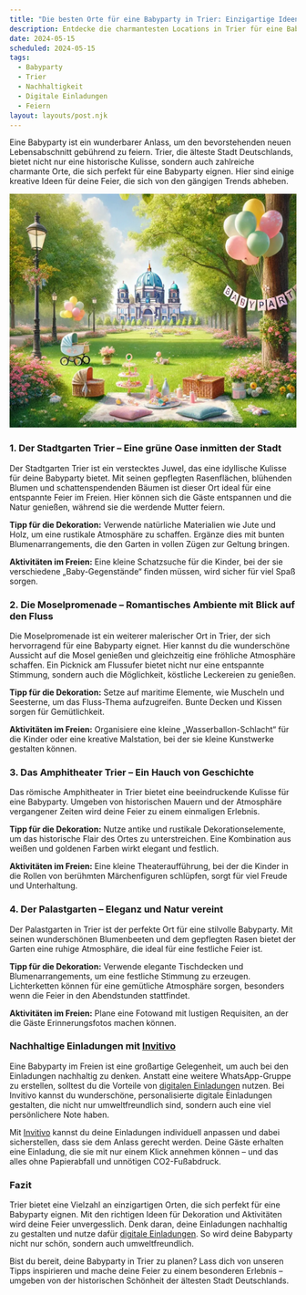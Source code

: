 ```yaml
---
title: "Die besten Orte für eine Babyparty in Trier: Einzigartige Ideen für eine unvergessliche Feier"
description: Entdecke die charmantesten Locations in Trier für eine Babyparty, inklusive nachhaltiger Dekorationstipps und personalisierten digitalen Einladungen.
date: 2024-05-15
scheduled: 2024-05-15
tags:
  - Babyparty
  - Trier
  - Nachhaltigkeit
  - Digitale Einladungen
  - Feiern
layout: layouts/post.njk
---
```


Eine Babyparty ist ein wunderbarer Anlass, um den bevorstehenden neuen Lebensabschnitt gebührend zu feiern. Trier, die älteste Stadt Deutschlands, bietet nicht nur eine historische Kulisse, sondern auch zahlreiche charmante Orte, die sich perfekt für eine Babyparty eignen. Hier sind einige kreative Ideen für deine Feier, die sich von den gängigen Trends abheben.

![Babyparty im Park](/img/picnic-park.webp)

### 1. **Der Stadtgarten Trier – Eine grüne Oase inmitten der Stadt**

Der Stadtgarten Trier ist ein verstecktes Juwel, das eine idyllische Kulisse für deine Babyparty bietet. Mit seinen gepflegten Rasenflächen, blühenden Blumen und schattenspendenden Bäumen ist dieser Ort ideal für eine entspannte Feier im Freien. Hier können sich die Gäste entspannen und die Natur genießen, während sie die werdende Mutter feiern.

**Tipp für die Dekoration:** Verwende natürliche Materialien wie Jute und Holz, um eine rustikale Atmosphäre zu schaffen. Ergänze dies mit bunten Blumenarrangements, die den Garten in vollen Zügen zur Geltung bringen.

**Aktivitäten im Freien:** Eine kleine Schatzsuche für die Kinder, bei der sie verschiedene „Baby-Gegenstände“ finden müssen, wird sicher für viel Spaß sorgen.

### 2. **Die Moselpromenade – Romantisches Ambiente mit Blick auf den Fluss**

Die Moselpromenade ist ein weiterer malerischer Ort in Trier, der sich hervorragend für eine Babyparty eignet. Hier kannst du die wunderschöne Aussicht auf die Mosel genießen und gleichzeitig eine fröhliche Atmosphäre schaffen. Ein Picknick am Flussufer bietet nicht nur eine entspannte Stimmung, sondern auch die Möglichkeit, köstliche Leckereien zu genießen.

**Tipp für die Dekoration:** Setze auf maritime Elemente, wie Muscheln und Seesterne, um das Fluss-Thema aufzugreifen. Bunte Decken und Kissen sorgen für Gemütlichkeit.

**Aktivitäten im Freien:** Organisiere eine kleine „Wasserballon-Schlacht“ für die Kinder oder eine kreative Malstation, bei der sie kleine Kunstwerke gestalten können.

### 3. **Das Amphitheater Trier – Ein Hauch von Geschichte**

Das römische Amphitheater in Trier bietet eine beeindruckende Kulisse für eine Babyparty. Umgeben von historischen Mauern und der Atmosphäre vergangener Zeiten wird deine Feier zu einem einmaligen Erlebnis.

**Tipp für die Dekoration:** Nutze antike und rustikale Dekorationselemente, um das historische Flair des Ortes zu unterstreichen. Eine Kombination aus weißen und goldenen Farben wirkt elegant und festlich.

**Aktivitäten im Freien:** Eine kleine Theateraufführung, bei der die Kinder in die Rollen von berühmten Märchenfiguren schlüpfen, sorgt für viel Freude und Unterhaltung.

### 4. **Der Palastgarten – Eleganz und Natur vereint**

Der Palastgarten in Trier ist der perfekte Ort für eine stilvolle Babyparty. Mit seinen wunderschönen Blumenbeeten und dem gepflegten Rasen bietet der Garten eine ruhige Atmosphäre, die ideal für eine festliche Feier ist.

**Tipp für die Dekoration:** Verwende elegante Tischdecken und Blumenarrangements, um eine festliche Stimmung zu erzeugen. Lichterketten können für eine gemütliche Atmosphäre sorgen, besonders wenn die Feier in den Abendstunden stattfindet.

**Aktivitäten im Freien:** Plane eine Fotowand mit lustigen Requisiten, an der die Gäste Erinnerungsfotos machen können.

### **Nachhaltige Einladungen mit [Invitivo](https://invitivo.com/create)**

Eine Babyparty im Freien ist eine großartige Gelegenheit, um auch bei den Einladungen nachhaltig zu denken. Anstatt eine weitere WhatsApp-Gruppe zu erstellen, solltest du die Vorteile von [digitalen Einladungen](https://invitivo.com/) nutzen. Bei Invitivo kannst du wunderschöne, personalisierte digitale Einladungen gestalten, die nicht nur umweltfreundlich sind, sondern auch eine viel persönlichere Note haben.

Mit [Invitivo](https://invitivo.com/) kannst du deine Einladungen individuell anpassen und dabei sicherstellen, dass sie dem Anlass gerecht werden. Deine Gäste erhalten eine Einladung, die sie mit nur einem Klick annehmen können – und das alles ohne Papierabfall und unnötigen CO2-Fußabdruck.

### **Fazit**

Trier bietet eine Vielzahl an einzigartigen Orten, die sich perfekt für eine Babyparty eignen. Mit den richtigen Ideen für Dekoration und Aktivitäten wird deine Feier unvergesslich. Denk daran, deine Einladungen nachhaltig zu gestalten und nutze dafür [digitale Einladungen](https://invitivo.com). So wird deine Babyparty nicht nur schön, sondern auch umweltfreundlich.

Bist du bereit, deine Babyparty in Trier zu planen? Lass dich von unseren Tipps inspirieren und mache deine Feier zu einem besonderen Erlebnis – umgeben von der historischen Schönheit der ältesten Stadt Deutschlands.
